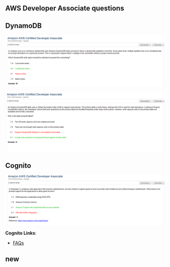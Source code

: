 
## AWS Developer Associate questions

## DynamoDB

![](images/dynamodb2.PNG)

![](images/dynamodb3.png)

## Cognito
![](images/Cognito1.PNG)

**Cognito Links**:
* [FAQs](https://aws.amazon.com/cognito/faqs/)



## new


```python

```
